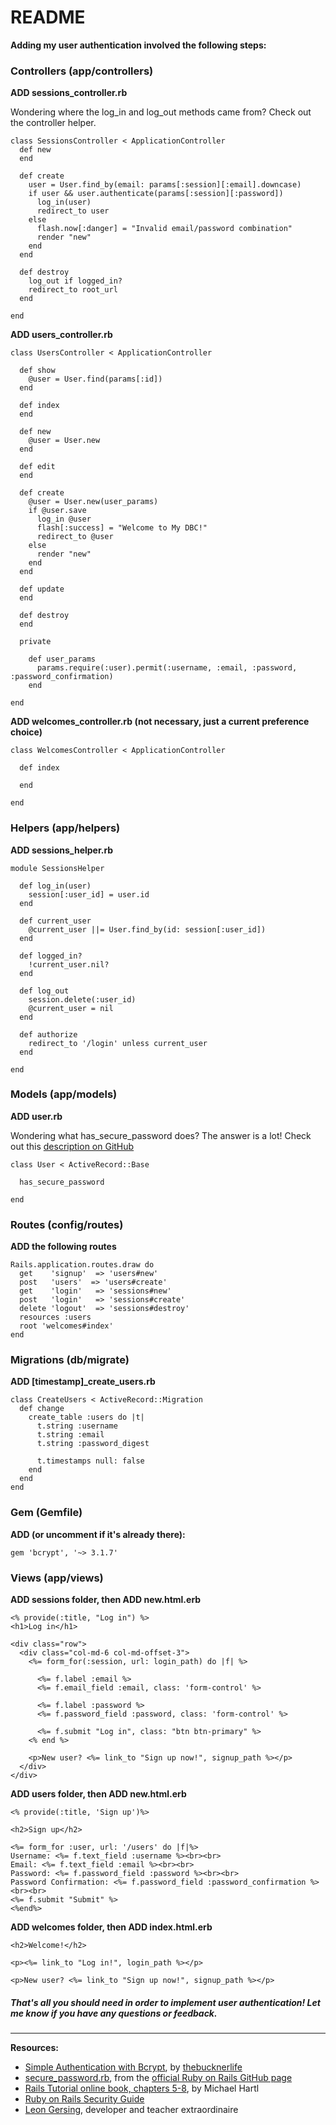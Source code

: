 # README

**Adding my user authentication involved the following steps:**

### Controllers (app/controllers)
**ADD sessions_controller.rb**

Wondering where the log_in and log_out methods came from? Check out the controller helper.

```
class SessionsController < ApplicationController
  def new
  end

  def create
    user = User.find_by(email: params[:session][:email].downcase)
    if user && user.authenticate(params[:session][:password])
      log_in(user)
      redirect_to user
    else
      flash.now[:danger] = "Invalid email/password combination"
      render "new"
    end
  end

  def destroy
    log_out if logged_in?
    redirect_to root_url
  end

end
```

**ADD users_controller.rb**

```
class UsersController < ApplicationController
  
  def show
    @user = User.find(params[:id])
  end

  def index
  end

  def new
    @user = User.new
  end

  def edit
  end

  def create
    @user = User.new(user_params)
    if @user.save
      log_in @user
      flash[:success] = "Welcome to My DBC!"
      redirect_to @user
    else
      render "new"
    end
  end

  def update
  end

  def destroy
  end

  private

    def user_params
      params.require(:user).permit(:username, :email, :password, :password_confirmation)
    end

end
```

**ADD welcomes_controller.rb (not necessary, just a current preference choice)**

```
class WelcomesController < ApplicationController

  def index
    
  end

end
```

### Helpers (app/helpers)
**ADD sessions_helper.rb**
```
module SessionsHelper

  def log_in(user)
    session[:user_id] = user.id
  end

  def current_user
    @current_user ||= User.find_by(id: session[:user_id])
  end

  def logged_in?
    !current_user.nil?
  end

  def log_out
    session.delete(:user_id)
    @current_user = nil
  end

  def authorize
    redirect_to '/login' unless current_user
  end

end
```

### Models (app/models)
**ADD user.rb**

Wondering what has_secure_password does? The answer is a lot! Check out this 
[description on GitHub](https://github.com/rails/rails/blob/82dd60b5b7ed915dcf1eca603ea5e615c6e47a3d/activemodel/lib/active_model/secure_password.rb)

```
class User < ActiveRecord::Base
  
  has_secure_password
  
end
```

### Routes (config/routes)
**ADD the following routes**

```
Rails.application.routes.draw do
  get    'signup'  => 'users#new'
  post   'users'  => 'users#create'
  get    'login'   => 'sessions#new'
  post   'login'   => 'sessions#create'
  delete 'logout'  => 'sessions#destroy'
  resources :users
  root 'welcomes#index'
end
```

### Migrations (db/migrate)
**ADD [timestamp]_create_users.rb**
```
class CreateUsers < ActiveRecord::Migration
  def change
    create_table :users do |t|
      t.string :username
      t.string :email
      t.string :password_digest

      t.timestamps null: false
    end
  end
end
```

### Gem (Gemfile)
**ADD (or uncomment if it's already there):**
```
gem 'bcrypt', '~> 3.1.7'
```

### Views (app/views)
**ADD sessions folder, then ADD new.html.erb**

```
<% provide(:title, "Log in") %>
<h1>Log in</h1>

<div class="row">
  <div class="col-md-6 col-md-offset-3">
    <%= form_for(:session, url: login_path) do |f| %>

      <%= f.label :email %>
      <%= f.email_field :email, class: 'form-control' %>

      <%= f.label :password %>
      <%= f.password_field :password, class: 'form-control' %>

      <%= f.submit "Log in", class: "btn btn-primary" %>
    <% end %>

    <p>New user? <%= link_to "Sign up now!", signup_path %></p>
  </div>
</div>
```

**ADD users folder, then ADD new.html.erb**
```
<% provide(:title, 'Sign up')%>

<h2>Sign up</h2>

<%= form_for :user, url: '/users' do |f|%> 
Username: <%= f.text_field :username %><br><br>
Email: <%= f.text_field :email %><br><br>
Password: <%= f.password_field :password %><br><br>
Password Confirmation: <%= f.password_field :password_confirmation %><br><br>
<%= f.submit "Submit" %>
<%end%>
```

**ADD welcomes folder, then ADD index.html.erb**
```
<h2>Welcome!</h2>

<p><%= link_to "Log in!", login_path %></p>

<p>New user? <%= link_to "Sign up now!", signup_path %></p>
```


##### That's all you should need in order to implement user authentication! Let me know if you have any questions or feedback.
---
**Resources:**
- [Simple Authentication with Bcrypt](https://gist.github.com/thebucknerlife/10090014), by [thebucknerlife](https://gist.github.com/thebucknerlife)
- [secure_password.rb](https://github.com/rails/rails/blob/82dd60b5b7ed915dcf1eca603ea5e615c6e47a3d/activemodel/lib/active_model/secure_password.rb), from the [official Ruby on Rails GitHub page](https://github.com/rails/rails)
- [Rails Tutorial online book, chapters 5-8](https://www.railstutorial.org/book), by Michael Hartl
- [Ruby on Rails Security Guide](http://guides.rubyonrails.org/security.html)
- [Leon Gersing](https://github.com/leongersing), developer and teacher extraordinaire
